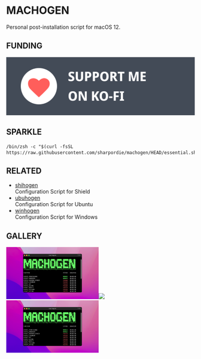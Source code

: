 # MACHOGEN

Personal post-installation script for macOS 12.

<!--
## PREVIEW
## INFLAME
## SPARKLE
## RESOLVE
## RELEASE
## GALLERY
## RESULTS
## MISSION
## GENESIS
## ACQUIRE
## PUBLISH
## RELATED
## HISTORY
## VARIETY
-->

## FUNDING

<a href="../.." target="_blank"><img src="https://raw.githubusercontent.com/sharpordie/mybadges/main/src/kofi.svg"></a>


## SPARKLE

```shell
/bin/zsh -c "$(curl -fsSL https://raw.githubusercontent.com/sharpordie/machogen/HEAD/essential.sh)"
```

## RELATED

- [shihogen](https)  
  Configuration Script for Shield
- [ubuhogen](https)  
  Configuration Script for Ubuntu
- [winhogen](https)  
  Configuration Script for Windows

## GALLERY

<a href="assets/img1.png"><img src="assets/img1.png" width="49%"/></a><a><img src="https://upload.wikimedia.org/wikipedia/commons/c/ca/1x1.png" width="2%"/></a><a href="assets/img1.png"><img src="assets/img1.png" width="49%"/></a>
